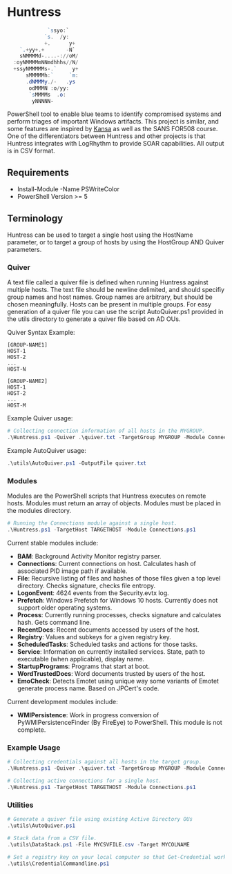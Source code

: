 # Huntress

```PowerShell
             `ssyo:`
            `s.  /y:
            +.      y+
    `.+yy+.+       -N`
    sNMMMMd-....-://oM/  
  :oyNMMMMmNNmdhhhs//N/  
  +ssyNMMMMMs-.`     y+  
      sMMMMMh:`     `m:  
      .dNMMMy./-   .ys
       odMMMN :o/yy:
       `sMMMMs  .o:
        yNNNNN-
```

PowerShell tool to enable blue teams to identify compromised systems and perform triages of important Windows artifacts. This project is similar, and some features are inspired by [Kansa](https://github.com/davehull/Kansa) as well as the SANS FOR508 course. One of the differentiators between Huntress and other projects is that Huntress integrates with LogRhythm to provide SOAR capabilities. All output is in CSV format.

## Requirements

* Install-Module -Name PSWriteColor
* PowerShell Version >= 5

## Terminology

Huntress can be used to target a single host using the HostName parameter, or to target a group of hosts by using the HostGroup AND Quiver parameters. 

### Quiver 

A text file called a quiver file is defined when running Huntress against multiple hosts. The text file should be newline delimited, and should specifiy group names and host names. Group names are arbitrary, but should be chosen meaningfully. Hosts can be present in multiple groups. For easy generation of a quiver file you can use the script AutoQuiver.ps1 provided in the utils directory to generate a quiver file based on AD OUs. 

Quiver Syntax Example:

``` Plaintext
[GROUP-NAME1]
HOST-1
HOST-2
...
HOST-N

[GROUP-NAME2]
HOST-1
HOST-2
...
HOST-M
```

Example Quiver usage:

``` PowerShell
# Collecting connection information of all hosts in the MYGROUP.
.\Huntress.ps1 -Quiver .\quiver.txt -TargetGroup MYGROUP -Module Connections.ps1
```

Example AutoQuiver usage:

``` PowerShell
.\utils\AutoQuiver.ps1 -OutputFile quiver.txt
```

### Modules

Modules are the PowerShell scripts that Huntress executes on remote hosts. Modules must return an array of objects. Modules must be placed in the modules directory.

``` PowerShell
# Running the Connections module against a single host.
.\Huntress.ps1 -TargetHost TARGETHOST -Module Connections.ps1
```

Current stable modules include:

* **BAM**: Background Activity Monitor registry parser.
* **Connections**: Current connections on host. Calculates hash of associated PID image path if available.
* **File**: Recursive listing of files and hashes of those files given a top level directory. Checks signature, checks file entropy.
* **LogonEvent**: 4624 events from the Security.evtx log. 
* **Prefetch**: Windows Prefetch for Windows 10 hosts. Currently does not support older operating systems.
* **Process**: Currently running processes, checks signature and calculates hash. Gets command line.
* **RecentDocs**: Recent documents accessed by users of the host.
* **Registry**: Values and subkeys for a given registry key.
* **ScheduledTasks**: Scheduled tasks and actions for those tasks.
* **Service**: Information on currently installed services. State, path to executable (when applicable), display name.
* **StartupPrograms**: Programs that start at boot.
* **WordTrustedDocs**: Word documents trusted by users of the host.
* **EmoCheck**: Detects Emotet using unique way some variants of Emotet generate process name. Based on JPCert's code.

Current development modules include: 

* **WMIPersistence**: Work in progress conversion of PyWMIPersistenceFinder (By FireEye) to PowerShell. This module is not complete.

### Example Usage

```PowerShell
# Collecting credentials against all hosts in the target group.
.\Huntress.ps1 -Quiver .\quiver.txt -TargetGroup MYGROUP -Module Connections.ps1

# Collecting active connections for a single host. 
.\Huntress.ps1 -TargetHost TARGETHOST -Module Connections.ps1
```

### Utilities

``` PowerShell
# Generate a quiver file using existing Active Directory OUs
.\utils\AutoQuiver.ps1

# Stack data from a CSV file.
.\utils\DataStack.ps1 -File MYCSVFILE.csv -Target MYCOLNAME

# Set a registry key on your local computer so that Get-Credential works via commandline without GUI popup.
.\utils\CredentialCommandline.ps1
```
